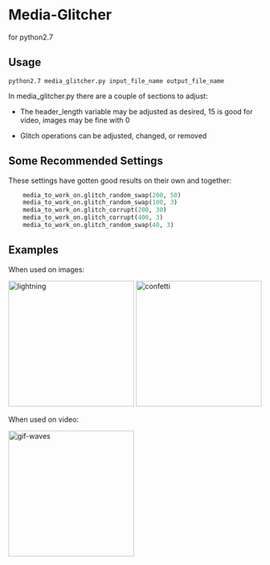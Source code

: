 # Media-Glitcher
for python2.7

##  Usage
```
python2.7 media_glitcher.py input_file_name output_file_name
```

In media_glitcher.py there are a couple of sections to adjust:

 * The header_length variable may be adjusted as desired, 15 is good for video, images may be fine with 0 

 * Glitch operations can be adjusted, changed, or removed


## Some Recommended Settings
These settings have gotten good results on their own and together:
```Python 
    media_to_work_on.glitch_random_swap(200, 50)
    media_to_work_on.glitch_random_swap(100, 3)
    media_to_work_on.glitch_corrupt(200, 30)
    media_to_work_on.glitch_corrupt(400, 3)
    media_to_work_on.glitch_random_swap(40, 3)
```



## Examples
When used on images:

<img src="examples/lightning-glitched2.jpg" alt="lightning" width="250">

<img src="examples/confetti-glitched2.jpg" alt="confetti" width="250">

When used on video:

<img src="examples/gif-glitched-waves.gif" alt="gif-waves" width="250">


